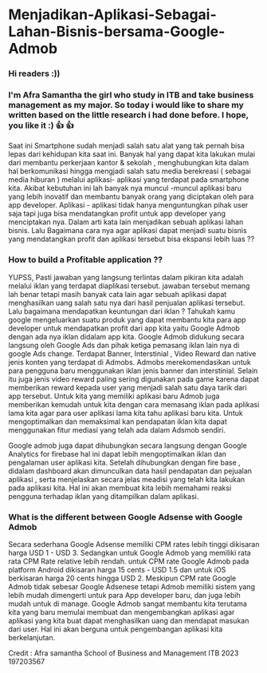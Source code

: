 # Menjadikan-Aplikasi-Sebagai-Lahan-Bisnis-bersama-Google-Admob
### Hi readers :))
### I'm Afra Samantha the girl who study in ITB and take business management as my major. So today i would like to share my written based on the little research i had done before. I hope,  you like it :) :+1: :+1:
Saat ini Smartphone sudah menjadi salah satu alat yang tak pernah bisa lepas dari kehidupan kita saat ini. Banyak hal yang dapat kita lakukan mulai dari membantu perkerjaan kantor & sekolah , menghubungkan kita dalam hal berkomunikasi hingga mengjadi salah satu media berekreasi ( sebagai media hiburan ) melalui aplikasi- aplikasi yang terdapat pada smartphone kita.  Akibat kebutuhan ini lah banyak nya muncul -muncul aplikasi baru yang lebih inovatif dan membantu banyak orang yang diciptakan oleh para app developer. Aplikasi - aplikasi tidak hanya menguntungkan pihak user saja tapi juga bisa mendatangkan profit untuk app developer yang menciptakan nya. Dalam arti kata lain menjadikan sebuah aplikasi lahan bisnis. Lalu Bagaimana cara nya agar aplikasi dapat menjadi suatu bisnis yang mendatangkan profit dan aplikasi tersebut bisa ekspansi lebih luas ??
  ### How to build a Profitable application ??
  YUPSS, Pasti jawaban yang langsung terlintas dalam pikiran kita adalah melalui iklan yang terdapat diaplikasi tersebut. jawaban tersebut memang lah benar tetapi masih banyak cata lain agar sebuah aplikasi dapat menghasilkan uang salah satu nya dari hasil penjualan aplikasi tersebut. Lalu bagaimana mendapatkan keuntungan dari iklan ? 
  Tahukah kamu google mengeluarkan suatu produk yang dapat membantu kita para app developer untuk mendapatkan profit dari app kita yaitu Google Admob dengan ada nya iklan didalam app kita. Google Admob didukung secara langsung oleh Google Ads dan pihak ketiga pemasang iklan lain nya di google Ads change. Terdapat Banner, Interstinial , Video Reward dan native jenis konten yang terdapat di Admobs. Admobs merekomendasikan untuk para pengguna baru menggunakan iklan jenis banner dan interstinial. Selain itu juga jenis video reward paling sering digunakan pada game karena dapat memberikan reward kepada user yang menjadi salah satu daya tarik dari app tersebut. 
  Untuk kita yang memiliki aplikasi baru Admob juga memberikan kemudah untuk kita dengan cara memasang iklan pada aplikasi lama kita agar para user aplikasi lama kita tahu aplikasi baru kita. Untuk mengoptimalkan dan memaksimal kan pendapatan iklan kita dapat menggunakan fitur mediasi yang telah ada dalam Adsmob sendiri. 
  
  Google admob juga dapat dihubungkan secara langsung dengan Google Analytics for firebase hal ini dapat lebih mengoptimalkan iklan dan pengalaman user aplikasi kita. Setelah dihubungkan dengan fire base , didalam dashboard akan dimunculkan data hasil pendapatan dan pejualan aplikasi , serta menjelaskan secara jelas meadisi yang telah kita lakukan pada aplikasi kita. Hal ini akan membuat kita lebih memahami reaksi pengguna terhadap iklan yang ditampilkan dalam aplikasi.
  
 ### What is the different between Google Adsense with Google Admob
 
  Secara sederhana Google Adsense memiliki CPM rates lebih tinggi dikisaran harga USD 1 - USD 3.  Sedangkan untuk Google Admob yang memiliki rata rata CPM Rate relative lebih rendah. untuk CPM rate Google Admob pada platform Android dikisaran harga 15 cents - USD 1.5 dan untuk iOS berkisaran harga 20 cents hingga USD 2. Meskipun CPM rate Google Admob tidak sebesar Google Adsenese tetapi Admob memiliki sistem yang lebih mudah dimengerti untuk para App developer baru, dan juga lebih mudah  untuk di manage. 
  Google Admob sangat membantu kita terutama kita yang baru memulai membuat dan mengembangkan aplikasi agar aplikasi yang kita buat dapat menghasilkan uang dan mendapat masukan dari user. Hal ini akan berguna untuk pengembangan aplikasi kita berkelanjutan. 
  
  
  Credit : Afra samantha 
           School of Business and Management ITB 2023
           197203567
